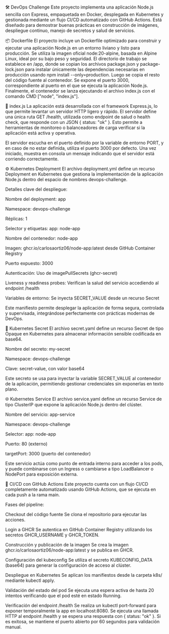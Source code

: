 🛠️ DevOps Challenge
Este proyecto implementa una aplicación Node.js sencilla con Express, empaquetada en Docker, desplegada en Kubernetes y gestionada mediante un flujo CI/CD automatizado con GitHub Actions. Está diseñado para demostrar buenas prácticas en construcción de imágenes, despliegue continuo, manejo de secretos y salud de servicios.

📦 Dockerfile
El proyecto incluye un Dockerfile optimizado para construir y ejecutar una aplicación Node.js en un entorno liviano y listo para producción. Se utiliza la imagen oficial node:20-alpine, basada en Alpine Linux, ideal por su bajo peso y seguridad. El directorio de trabajo se establece en /app, donde se copian los archivos package.json y package-lock.json para instalar únicamente las dependencias necesarias en producción usando npm install --only=production. Luego se copia el resto del código fuente al contenedor. Se expone el puerto 3000, correspondiente al puerto en el que se ejecuta la aplicación Node.js. Finalmente, el contenedor se lanza ejecutando el archivo index.js con el comando CMD ["node", "index.js"].

📄 index.js
La aplicación está desarrollada con el framework Express.js, lo que permite levantar un servidor HTTP ligero y rápido. El servidor define una única ruta GET /health, utilizada como endpoint de salud o health check, que responde con un JSON { status: "ok" }. Esto permite a herramientas de monitoreo o balanceadores de carga verificar si la aplicación está activa y operativa.

El servidor escucha en el puerto definido por la variable de entorno PORT, y en caso de no estar definida, utiliza el puerto 3000 por defecto. Una vez iniciado, muestra en consola un mensaje indicando que el servidor está corriendo correctamente.

⚙️ Kubernetes Deployment
El archivo deployment.yml define un recurso Deployment en Kubernetes que gestiona la implementación de la aplicación Node.js dentro del espacio de nombres devops-challenge.

Detalles clave del despliegue:

Nombre del deployment: app

Namespace: devops-challenge

Réplicas: 1

Selector y etiquetas: app: node-app

Nombre del contenedor: node-app

Imagen: ghcr.io/carlosaortiz06/node-app:latest desde GitHub Container Registry

Puerto expuesto: 3000

Autenticación: Uso de imagePullSecrets (ghcr-secret)

Liveness y readiness probes: Verifican la salud del servicio accediendo al endpoint /health

Variables de entorno: Se inyecta SECRET_VALUE desde un recurso Secret

Este manifiesto permite desplegar la aplicación de forma segura, controlada y supervisada, integrándose perfectamente con prácticas modernas de DevOps.

🔐 Kubernetes Secret
El archivo secret.yaml define un recurso Secret de tipo Opaque en Kubernetes para almacenar información sensible codificada en base64.

Nombre del secreto: my-secret

Namespace: devops-challenge

Clave: secret-value, con valor base64 

Este secreto se usa para inyectar la variable SECRET_VALUE al contenedor de la aplicación, permitiendo gestionar credenciales sin exponerlas en texto plano.

🌐 Kubernetes Service
El archivo service.yaml define un recurso Service de tipo ClusterIP que expone la aplicación Node.js dentro del clúster.

Nombre del servicio: app-service

Namespace: devops-challenge

Selector: app: node-app

Puerto: 80 (externo)

targetPort: 3000 (puerto del contenedor)

Este servicio actúa como punto de entrada interno para acceder a los pods, y puede combinarse con un Ingress o cambiarse a tipo LoadBalancer o NodePort para exposición externa.

🚀 CI/CD con GitHub Actions
Este proyecto cuenta con un flujo CI/CD completamente automatizado usando GitHub Actions, que se ejecuta en cada push a la rama main.

Fases del pipeline:

Checkout del código fuente
Se clona el repositorio para ejecutar las acciones.

Login a GHCR
Se autentica en GitHub Container Registry utilizando los secretos GHCR_USERNAME y GHCR_TOKEN.

Construcción y publicación de la imagen
Se crea la imagen ghcr.io/carlosaortiz06/node-app:latest y se publica en GHCR.

Configuración del kubeconfig
Se utiliza el secreto KUBECONFIG_DATA (base64) para generar la configuración de acceso al clúster.

Despliegue en Kubernetes
Se aplican los manifiestos desde la carpeta k8s/ mediante kubectl apply.

Validación del estado del pod
Se ejecuta una espera activa de hasta 20 intentos verificando que el pod esté en estado Running.

Verificación del endpoint /health
Se realiza un kubectl port-forward para exponer temporalmente la app en localhost:8080. Se ejecuta una llamada HTTP al endpoint /health y se espera una respuesta con { status: "ok" }. Si es exitosa, se mantiene el puerto abierto por 60 segundos para validación manual.


